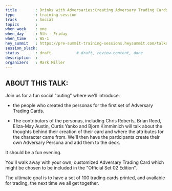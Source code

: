 ```yaml
---
title        : Drinks with Adversaries:Creating Adversary Trading Cards
type         : training-session
track        : Social
topics       : 
when_week    : one
when_day     : 5th - Friday
when_time    : WS-1
hey_summit   : https://pre-summit-training-sessions.heysummit.com/talks/social-drinks-and-adversaries/?
session_slack:
status       : draft           # draft, review-content, done
description  : 
organizers   : Mark Miller
---
```


## ABOUT THIS TALK:
Join us for a fun social "outing" where we'll introduce: 

- the people who created the personas for the first set of Adversary Trading Cards. 

- The contributors of the personas, including Chris Roberts, Brian Reed, Eliza-May Austin, Curtis Yanko and Bjorn Kimmimich will talk about the thoughts behind their creation of their card and where the attributes for the character came from. We'll then have the participants create their own Adversary Persona and add them to the deck.

It should be a fun evening. 

You'll walk away with your own, customized Adversary Trading Card which might be chosen to be included in the "Official Set 02 Edition".

The ultimate goal is to have a set of 100 trading cards printed, and available for trading, the next time we all get together.